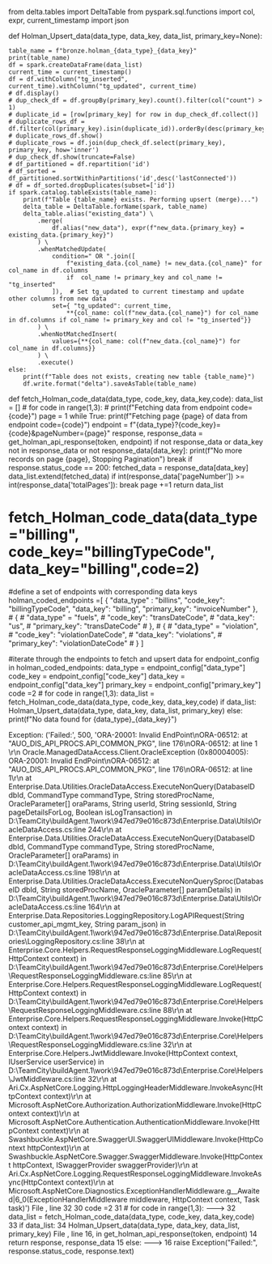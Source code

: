
from delta.tables import DeltaTable
from pyspark.sql.functions import col, expr, current_timestamp
import json

def Holman_Upsert_data(data_type, data_key, data_list, primary_key=None):
    
    table_name = f"bronze.holman_{data_type}_{data_key}"
    print(table_name)
    df = spark.createDataFrame(data_list)
    current_time = current_timestamp()
    df = df.withColumn("tg_inserted", current_time).withColumn("tg_updated", current_time)
    # df.display()
    # dup_check_df = df.groupBy(primary_key).count().filter(col("count") > 1)
    # duplicate_id = [row[primary_key] for row in dup_check_df.collect()]
    # duplicate_rows_df = df.filter(col(primary_key).isin(duplicate_id)).orderBy(desc(primary_key))
    # duplicate_rows_df.show()
    # duplicate_rows = df.join(dup_check_df.select(primary_key), primary_key, how='inner')
    # dup_check_df.show(truncate=False)
    # df_partitioned = df.repartition('id')
    # df_sorted = df_partitioned.sortWithinPartitions('id',desc('lastConnected'))
    # df = df_sorted.dropDuplicates(subset=['id'])
    if spark.catalog.tableExists(table_name):
        print(f"Table {table_name} exists. Performing upsert (merge)...")
        delta_table = DeltaTable.forName(spark, table_name)
        delta_table.alias("existing_data") \
            .merge(
                df.alias("new_data"), expr(f"new_data.{primary_key} = existing_data.{primary_key}")
            ) \
            .whenMatchedUpdate(
                condition=" OR ".join([
                    f"existing_data.{col_name} != new_data.{col_name}" for col_name in df.columns 
                    if  col_name != primary_key and col_name != "tg_inserted"
                ]),  # Set tg_updated to current timestamp and update other columns from new data
                set={ "tg_updated": current_time, 
                    **{col_name: col(f"new_data.{col_name}") for col_name in df.columns if col_name != primary_key and col != "tg_inserted"}}
            ) \
            .whenNotMatchedInsert(
                values={**{col_name: col(f"new_data.{col_name}") for col_name in df.columns}}
            ) \
            .execute()
    else:
        print(f"Table does not exists, creating new table {table_name}")
        df.write.format("delta").saveAsTable(table_name)



def fetch_Holman_code_data(data_type, code_key, data_key,code):
    data_list = []
    # for code in range(1,3):
    # print(f"Fetching data from endpoint code={code}")
    page = 1
    while True:
        print(f"Fetching page {page} of data from endpoint code={code}")
        endpoint = f"{data_type}?{code_key}={code}&pageNumber={page}"
        response, response_data = get_holman_api_response(token, endpoint)
        if not response_data or data_key not in response_data or not response_data[data_key]:
            print(f"No more records on page {page}, Stopping Pagination")
            break
        if response.status_code == 200:
            fetched_data = response_data[data_key]
            data_list.extend(fetched_data)
        if int(response_data['pageNumber']) >= int(response_data['totalPages']):
            break
        page +=1
    return data_list

# fetch_Holman_code_data(data_type="billing", code_key="billingTypeCode", data_key="billing",code=2)


#define a set of endpoints with corresponding data keys
holman_coded_endpoints =[
    {
        "data_type" : "billins",
        "code_key": "billingTypeCode",
        "data_key": "billing",
        "primary_key": "invoiceNumber"
     },
    # {
    #     "data_type" = "fuels",
    #     "code_key": "transDateCode",
    #     "data_key": "us",
    #     "primary_key": "transDateCode"
    # },
    # {
    #     "data_type" = "violation",
    #     "code_key": "violationDateCode",
    #     "data_key": "violations",
    #     "primary_key": "violationDateCode"
    # }
]
   

#iterate through the endpoints to fetch and upsert data
for endpoint_config in holman_coded_endpoints:
    data_type = endpoint_config["data_type"]
    code_key = endpoint_config["code_key"]
    data_key = endpoint_config["data_key"]
    primary_key = endpoint_config["primary_key"]
    code =2
    # for code in range(1,3):
    data_list = fetch_Holman_code_data(data_type, code_key, data_key,code)
    if data_list:
        Holman_Upsert_data(data_type, data_key, data_list, primary_key)
    else:
            print(f"No data found for {data_type}_{data_key}")




Exception: ('Failed:', 500, 'ORA-20001: Invalid EndPoint\nORA-06512: at "AUO_DIS_API_PROCS.API_COMMON_PKG", line 176\nORA-06512: at line 1 \r\n Oracle.ManagedDataAccess.Client.OracleException (0x80004005): ORA-20001: Invalid EndPoint\nORA-06512: at "AUO_DIS_API_PROCS.API_COMMON_PKG", line 176\nORA-06512: at line 1\r\n   at Enterprise.Data.Utilities.OracleDataAccess.ExecuteNonQuery(DatabaseID dbId, CommandType commandType, String storedProcName, OracleParameter[] oraParams, String userId, String sessionId, String pageDetailsForLog, Boolean isLogTransaction) in D:\\TeamCity\\buildAgent.1\\work\\947ed79e016c873d\\Enterprise.Data\\Utils\\OracleDataAccess.cs:line 244\r\n   at Enterprise.Data.Utilities.OracleDataAccess.ExecuteNonQuery(DatabaseID dbId, CommandType commandType, String storedProcName, OracleParameter[] oraParams) in D:\\TeamCity\\buildAgent.1\\work\\947ed79e016c873d\\Enterprise.Data\\Utils\\OracleDataAccess.cs:line 198\r\n   at Enterprise.Data.Utilities.OracleDataAccess.ExecuteNonQuerySproc(DatabaseID dbId, String storedProcName, OracleParameter[] paramDetails) in D:\\TeamCity\\buildAgent.1\\work\\947ed79e016c873d\\Enterprise.Data\\Utils\\OracleDataAccess.cs:line 164\r\n   at Enterprise.Data.Repositories.LoggingRepository.LogAPIRequest(String customer_api_mgmt_key, String param_json) in D:\\TeamCity\\buildAgent.1\\work\\947ed79e016c873d\\Enterprise.Data\\Repositories\\LoggingRepository.cs:line 38\r\n   at Enterprise.Core.Helpers.RequestResponseLoggingMiddleware.LogRequest(HttpContext context) in D:\\TeamCity\\buildAgent.1\\work\\947ed79e016c873d\\Enterprise.Core\\Helpers\\RequestResponseLoggingMiddleware.cs:line 85\r\n   at Enterprise.Core.Helpers.RequestResponseLoggingMiddleware.LogRequest(HttpContext context) in D:\\TeamCity\\buildAgent.1\\work\\947ed79e016c873d\\Enterprise.Core\\Helpers\\RequestResponseLoggingMiddleware.cs:line 88\r\n   at Enterprise.Core.Helpers.RequestResponseLoggingMiddleware.Invoke(HttpContext context) in D:\\TeamCity\\buildAgent.1\\work\\947ed79e016c873d\\Enterprise.Core\\Helpers\\RequestResponseLoggingMiddleware.cs:line 32\r\n   at Enterprise.Core.Helpers.JwtMiddleware.Invoke(HttpContext context, IUserService userService) in D:\\TeamCity\\buildAgent.1\\work\\947ed79e016c873d\\Enterprise.Core\\Helpers\\JwtMiddleware.cs:line 32\r\n   at Ari.Cx.AspNetCore.Logging.HttpLoggingHeaderMiddleware.InvokeAsync(HttpContext context)\r\n   at Microsoft.AspNetCore.Authorization.AuthorizationMiddleware.Invoke(HttpContext context)\r\n   at Microsoft.AspNetCore.Authentication.AuthenticationMiddleware.Invoke(HttpContext context)\r\n   at Swashbuckle.AspNetCore.SwaggerUI.SwaggerUIMiddleware.Invoke(HttpContext httpContext)\r\n   at Swashbuckle.AspNetCore.Swagger.SwaggerMiddleware.Invoke(HttpContext httpContext, ISwaggerProvider swaggerProvider)\r\n   at Ari.Cx.AspNetCore.Logging.RequestResponseLoggingMiddleware.InvokeAsync(HttpContext context)\r\n   at Microsoft.AspNetCore.Diagnostics.ExceptionHandlerMiddleware.<Invoke>g__Awaited|6_0(ExceptionHandlerMiddleware middleware, HttpContext context, Task task)')
File <command-3094085711592474>, line 32
     30 code =2
     31 # for code in range(1,3):
---> 32 data_list = fetch_Holman_code_data(data_type, code_key, data_key,code)
     33 if data_list:
     34     Holman_Upsert_data(data_type, data_key, data_list, primary_key)
File <command-310280906944989>, line 16, in get_holman_api_response(token, endpoint)
     14     return response, response_data
     15 else:
---> 16     raise Exception("Failed:", response.status_code, response.text)
